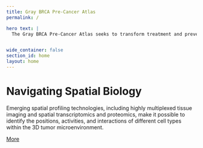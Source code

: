 ```yaml
---
title: Gray BRCA Pre-Cancer Atlas
permalink: /

hero text: |
  The Gray BRCA Pre-Cancer Atlas seeks to transform treatment and prevention for BRCA1/2 mutation-associated cancers through innovative research and new profiling methods.


wide_container: false
section_id: home
layout: home
---
```


# Navigating Spatial Biology

Emerging spatial profiling technologies, including highly multiplexed tissue imaging and spatial transcriptomics and proteomics, make it possible to identify the positions, activities, and interactions of different cell types within the 3D tumor microenvironment.

<a href="{{ 'about' | relative_url }}" class="arrow-button">More</a>

